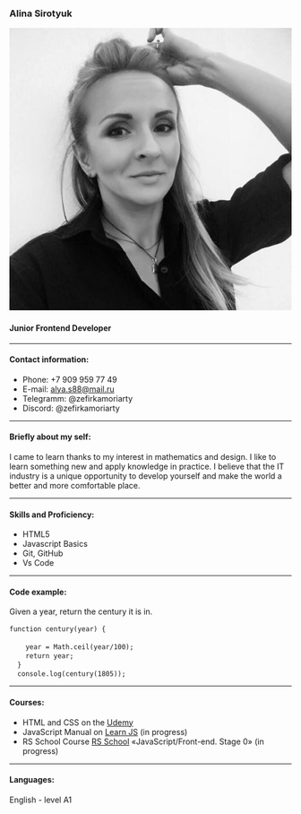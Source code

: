 ### Alina Sirotyuk ###
![my photo](/img/photo.jpg)
#### Junior Frontend Developer 
*******
#### Contact information:
* Phone: +7 909 959 77 49
* E-mail: [alya.s88@mail.ru](alya.s88@mail.ru)
* Telegramm: @zefirkamoriarty
* Discord: @zefirkamoriarty

********
#### Briefly about my self:
I came to learn thanks to my interest in mathematics and design. I like to learn something new and apply knowledge in practice. I believe that the IT industry is a unique opportunity to develop yourself and make the world a better and more comfortable place.

********
#### Skills and Proficiency: 
* HTML5
* Javascript Basics
* Git, GitHub
* Vs Code
  
********
#### Code example:
Given a year, return the century it is in.

```
function century(year) {

    year = Math.ceil(year/100);
    return year;
  }
  console.log(century(1805));

``` 
********

#### Courses: 
* HTML and CSS on the [Udemy](https://www.udemy.com)
* JavaScript Manual on [Learn JS](learnjavascript.ru) (in progress)
* RS School Course [RS School](https://rs.school/js)  «JavaScript/Front-end. Stage 0» (in progress)

*******
#### Languages: 
English - level A1

